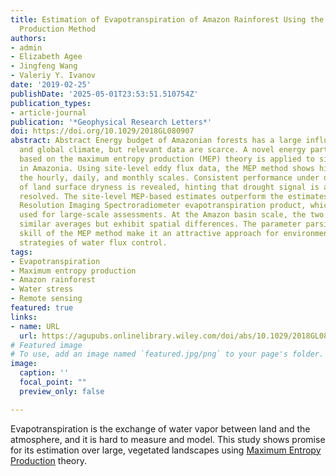 ```yaml
---
title: Estimation of Evapotranspiration of Amazon Rainforest Using the Maximum Entropy
  Production Method
authors:
- admin
- Elizabeth Agee
- Jingfeng Wang
- Valeriy Y. Ivanov
date: '2019-02-25'
publishDate: '2025-05-01T23:53:51.510754Z'
publication_types:
- article-journal
publication: '*Geophysical Research Letters*'
doi: https://doi.org/10.1029/2018GL080907
abstract: Abstract Energy budget of Amazonian forests has a large influence on regional
  and global climate, but relevant data are scarce. A novel energy partition method
  based on the maximum entropy production (MEP) theory is applied to simulate evapotranspiration
  in Amazonia. Using site-level eddy flux data, the MEP method shows high skill at
  the hourly, daily, and monthly scales. Consistent performance under different levels
  of land surface dryness is revealed, hinting that drought signal is appropriately
  resolved. The site-level MEP-based estimates outperform the estimates of the Moderate
  Resolution Imaging Spectroradiometer evapotranspiration product, which is commonly
  used for large-scale assessments. At the Amazon basin scale, the two series yield
  similar averages but exhibit spatial differences. The parameter parsimony and demonstrated
  skill of the MEP method make it an attractive approach for environments with diverse
  strategies of water flux control.
tags:
- Evapotranspiration
- Maximum entropy production
- Amazon rainforest
- Water stress
- Remote sensing
featured: true
links:
- name: URL
  url: https://agupubs.onlinelibrary.wiley.com/doi/abs/10.1029/2018GL080907
# Featured image
# To use, add an image named `featured.jpg/png` to your page's folder. 
image:
  caption: ''
  focal_point: ""
  preview_only: false

---
```


Evapotranspiration is the exchange of water vapor between land and the atmosphere, and it is hard to measure and model. This study shows promise for its estimation over large, vegetated landscapes using [Maximum Entropy Production](https://scholar.google.com/citations?view_op=view_citation&hl=en&user=3sIwzkgAAAAJ&citation_for_view=3sIwzkgAAAAJ:ufrVoPGSRksC) theory.
